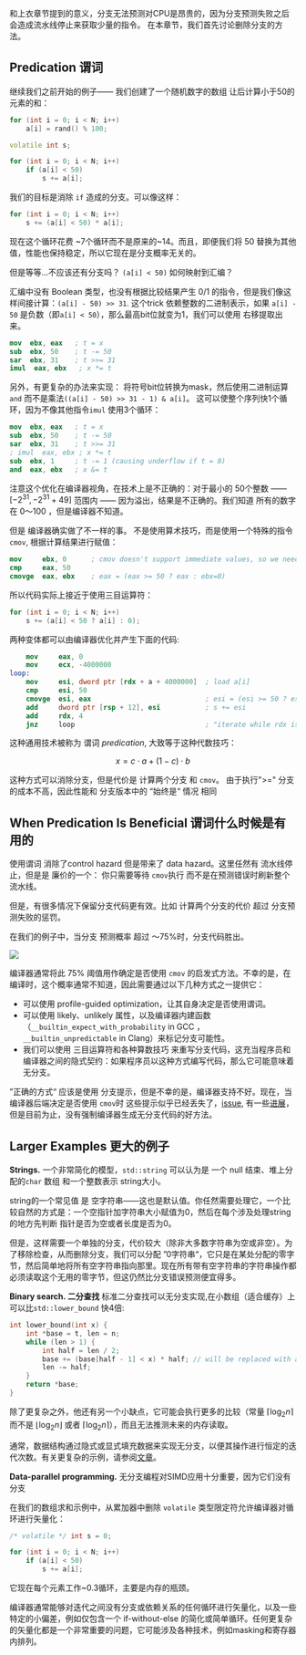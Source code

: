
和上衣章节提到的意义，分支无法预测对CPU是昂贵的，因为分支预测失败之后 会造成流水线停止来获取少量的指令。 在本章节，我们首先讨论删除分支的方法。
## Predication 谓词

继续我们之前开始的例子—— 我们创建了一个随机数字的数组 让后计算小于50的元素的和：

```c++
for (int i = 0; i < N; i++)
    a[i] = rand() % 100;

volatile int s;

for (int i = 0; i < N; i++)
    if (a[i] < 50)
        s += a[i];
```


我们的目标是消除 `if` 造成的分支。可以像这样：

```c++
for (int i = 0; i < N; i++)
    s += (a[i] < 50) * a[i];
```

现在这个循环花费 ~7个循环而不是原来的~14。而且，即便我们将 50 替换为其他值，性能也保持稳定，所以它现在是分支概率无关的。

但是等等...不应该还有分支吗？ `(a[i] < 50)` 如何映射到汇编？

汇编中没有 Boolean 类型，也没有根据比较结果产生 0/1 的指令，但是我们像这样间接计算：`(a[i] - 50) >> 31`. 这个trick 依赖整数的二进制表示，如果  `a[i] - 50` 是负数（即`a[i] < 50`），那么最高bit位就变为1，我们可以使用 右移提取出来。

```nasm
mov  ebx, eax   ; t = x
sub  ebx, 50    ; t -= 50
sar  ebx, 31    ; t >>= 31
imul  eax, ebx   ; x *= t
```

另外，有更复杂的办法来实现： 将符号bit位转换为mask，然后使用二进制运算 `and` 而不是乘法`((a[i] - 50) >> 31 - 1) & a[i]`。 这可以使整个序列快1个循环，因为不像其他指令`imul` 使用3个循环：

```nasm
mov  ebx, eax   ; t = x
sub  ebx, 50    ; t -= 50
sar  ebx, 31    ; t >>= 31
; imul  eax, ebx ; x *= t
sub  ebx, 1     ; t -= 1 (causing underflow if t = 0)
and  eax, ebx   ; x &= t
```

注意这个优化在编译器视角，在技术上是不正确的：对于最小的 50个整数 ——  $[-2^{31}, - 2^{31} + 49]$ 范围内 —— 因为溢出，结果是不正确的。我们知道 所有的数字在 0～100 ，但是编译器不知道。

但是 编译器确实做了不一样的事。 不是使用算术技巧，而是使用一个特殊的指令 `cmov`, 根据计算结果进行赋值：

```nasm
mov     ebx, 0      ; cmov doesn't support immediate values, so we need a zero register
cmp     eax, 50
cmovge  eax, ebx    ; eax = (eax >= 50 ? eax : ebx=0)
```

所以代码实际上接近于使用三目运算符：

```c++
for (int i = 0; i < N; i++)
    s += (a[i] < 50 ? a[i] : 0);
```

两种变体都可以由编译器优化并产生下面的代码:

```nasm
    mov     eax, 0
    mov     ecx, -4000000
loop:
    mov     esi, dword ptr [rdx + a + 4000000]  ; load a[i]
    cmp     esi, 50
    cmovge  esi, eax                            ; esi = (esi >= 50 ? esi : eax=0)
    add     dword ptr [rsp + 12], esi           ; s += esi
    add     rdx, 4
    jnz     loop                                ; "iterate while rdx is not zero"
```


这种通用技术被称为 谓词 *predication*, 大致等于这种代数技巧：

$$
x = c \cdot a + (1 - c) \cdot b
$$

这种方式可以消除分支，但是代价是 计算两个分支 和 `cmov`。 由于执行">=" 分支的成本不高，因此性能和 分支版本中的 “始终是“ 情况 相同

## When Predication Is Beneficial 谓词什么时候是有用的

使用谓词 消除了control hazard 但是带来了 data hazard。这里任然有 流水线停止，但是是 廉价的一个： 你只需要等待 `cmov`执行 而不是在预测错误时刷新整个流水线。

但是，有很多情况下保留分支代码更有效。比如 计算两个分支的代价 超过 分支预测失败的惩罚。

在我们的例子中，当分支 预测概率 超过 ～75%时，分支代码胜出。

![](../img/branchy-vs-branchless.svg)


编译器通常将此 75% 阈值用作确定是否使用 `cmov` 的启发式方法。不幸的是，在编译时，这个概率通常不知道，因此需要通过以下几种方式之一提供它：

- 可以使用 profile-guided optimization，让其自身决定是否使用谓词。
- 可以使用 likely、unlikely 属性，以及编译器内建函数（`__builtin_expect_with_probability` in GCC ， `__builtin_unpredictable` in Clang）来标记分支可能性。
- 我们可以使用 三目运算符和各种算数技巧 来重写分支代码，这充当程序员和编译器之间的隐式契约：如果程序员以这种方式编写代码，那么它可能意味着无分支。

”正确的方式“ 应该是使用 分支提示，但是不幸的是，编译器支持不好。现在，当编译器后端决定是否使用 `cmov`时 这些提示似乎已经丢失了，[issue](https://bugs.llvm.org/show_bug.cgi?id=40027), 有一些[进展](https://discourse.llvm.org/t/rfc-cmov-vs-branch-optimization/6040)， 但是目前为止，没有强制编译器生成无分支代码的好方法。

## Larger Examples 更大的例子

**Strings.**  一个非常简化的模型，`std::string` 可以认为是 一个 null 结束、堆上分配的`char` 数组 和一个整数表示 string大小。

string的一个常见值 是 空字符串——这也是默认值。你任然需要处理它，一个比较自然的方式是：一个空指针加字符串大小赋值为0，然后在每个涉及处理string的地方先判断 指针是否为空或者长度是否为0。

但是，这样需要一个单独的分支，代价较大（除非大多数字符串为空或非空）。为了移除检查，从而删除分支，我们可以分配 ”0字符串“，它只是在某处分配的零字节，然后简单地将所有空字符串指向那里。现在所有带有空字符串的字符串操作都必须读取这个无用的零字节，但这仍然比分支错误预测便宜得多。

**Binary search. 二分查找** 标准二分查找可以无分支实现,在小数组（适合缓存）上可以比`std::lower_bound` 快4倍:

```c++
int lower_bound(int x) {
    int *base = t, len = n;
    while (len > 1) {
        int half = len / 2;
        base += (base[half - 1] < x) * half; // will be replaced with a "cmov"
        len -= half;
    }
    return *base;
}
```


除了更复杂之外，他还有另一个小缺点，它可能会执行更多的比较（常量 $\lceil \log_2 n \rceil$  而不是  $\lfloor \log_2 n \rfloor$ 或者 $\lceil \log_2 n \rceil$），而且无法推测未来的内存读取。

通常，数据结构通过隐式或显式填充数据来实现无分支，以便其操作进行恒定的迭代次数。有关更复杂的示例，请参阅[文章](https://en.algorithmica.org/hpc/data-structures/binary-search/)。


**Data-parallel programming.** 无分支编程对SIMD应用十分重要，因为它们没有分支

在我们的数组求和示例中，从累加器中删除 `volatile` 类型限定符允许编译器对循环进行矢量化：

```c++
/* volatile */ int s = 0;

for (int i = 0; i < N; i++)
    if (a[i] < 50)
        s += a[i];
```

它现在每个元素工作~0.3循环，主要是内存的瓶颈。

编译器通常能够对迭代之间没有分支或依赖关系的任何循环进行矢量化，以及一些特定的小偏差，例如仅包含一个 if-without-else 的简化或简单循环。任何更复杂的矢量化都是一个非常重要的问题，它可能涉及各种技术，例如masking和寄存器内排列。
